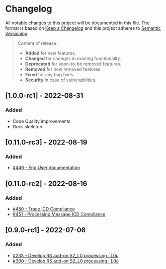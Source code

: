 # Changelog

All notable changes to this project will be documented in this file.
The format is based on [Keep a Changelog](https://keepachangelog.com/en/1.0.0/) and this project adheres to [Semantic Versioning](https://semver.org/spec/v2.0.0.html).
> Content of release :
> - **Added** for new features.
> - **Changed** for changes in existing functionality.
> - **Deprecated** for soon-to-be removed features.
> - **Removed** for now removed features.
> - **Fixed** for any bug fixes.
> - **Security** in case of vulnerabilities.

## [1.0.0-rc1] - 2022-08-31

### Added

- Code Quality improvements
- Docs skeleton

## [0.11.0-rc3] - 2022-08-19

### Added

- [#446 - End User documentation](https://github.com/COPRS/rs-issues/issues/446)

## [0.11.0-rc2] - 2022-08-16

### Added

- [#450 - Trace ICD Compliance](https://github.com/COPRS/rs-issues/issues/450)
- [#451 - Processing Message ICD Compliance](https://github.com/COPRS/rs-issues/issues/451)

## [0.9.0-rc1] - 2022-07-06

### Added

- [#233 - Develop RS add-on S2_L0 processing : L0u](https://github.com/COPRS/rs-issues/issues/233)
- [#300 - Develop RS add-on S2_L0 processing : L0c](https://github.com/COPRS/rs-issues/issues/300)
